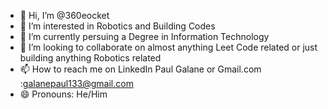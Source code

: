 - 👋 Hi, I’m @360eocket
- 👀 I’m interested in Robotics and Building Codes
- 🌱 I’m currently persuing a Degree in Information Technology 
- 💞️ I’m looking to collaborate on almost anything Leet Code related or just building anything Robotics related
- 📫 How to reach me on LinkedIn Paul Galane or Gmail.com :galanepaul133@gmail.com 
- 😄 Pronouns: He/Him
  

<!---
360eocket/360eocket is a ✨ special ✨ repository because its `README.md` (this file) appears on your GitHub profile.
You can click the Preview link to take a look at your changes.
--->
